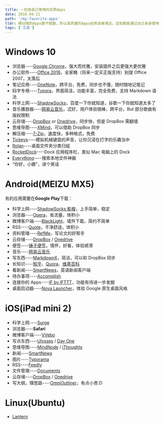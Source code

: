 ```yaml
---
title: 一些我自己常用的优质Apps
date: 2016-04-21
path: '/my-favorite-apps'
tldr: 移动端的Apps数不胜数，所以高质量的Apps经常会被淹没。这些都是通过自己亲身使用，感觉很顺手且颜值也高的应用，推荐给大家喽。
tags: ['工具']
---
```


# Windows 10

- 浏览器----[Google Chrome](https://www.google.com/chrome/browser/desktop/index.html)，强大而优雅，安装插件之后更强大更优雅
- 办公软件----[Office 2016](https://www.office.com/)，全家桶（将来一定买正版支持）别提 Office 2007，太落后
- 笔记应用----[OneNote](https://www.onenote.com/)，跨平台，免费，同步也不慢，随时随地记笔记
- 码字专用----[Typora](https://www.typora.io/)，界面简洁，功能丰富，完全免费，支持 Markdown 语法
- 科学上网----[ShadowSocks](https://shadowsocks.com/client.html)，百度一下你就知道，谷歌一下你就知道太多了
- 音乐播放器----[网易云音乐](http://music.163.com/)，忒好，用户体验很棒，跨平台，But 部分歌曲有版权限制
- 云存储----[DropBox](https://www.dropbox.com/) or [Onedrive](https://onedrive.live.com/)，同步快，但是 DropBox 需翻墙
- 思维导图----[XMind](http://www.xmind.net/download/)，可以借助 DropBox 同步
- 解压缩----[7-Zip](http://www.7-zip.org/)，速度快，多种格式，免费
- [Tickeys](http://www.yingdev.com/projects/tickeys)----模拟机械键盘的声音，让你沉浸在打字的乐趣当中
- [Rolan](http://www.irolan.com/)----桌面文件夹分类归组
- [RocketDock](http://rocketdock.com/)----Dock 应用程序栏，类似 Mac 电脑上的 Dock
- [Everything](https://www.voidtools.com/)----搜索本地文件神器
- "你好，小娜"，讲个笑话

# Android(MEIZU MX5)

有的应用需要在**Google Play**下载： <!-- more -->

- 科学上网----[ShadowSocks 影梭](https://play.google.com/store/apps/details?id=com.github.shadowsocks)，上手简单，稳定
- 浏览器----[Opera](http://www.opera.com/zh-cn/mobile/operabrowser)，省流量，体积小
- 微博客户端----[BlackLight](https://play.google.com/store/apps/details?id=us.shandian.blacklight)，墙外下载，简约不简单
- RSS----[Quote](https://play.google.com/store/apps/details?id=it.mvilla.android.quote)，干净舒适，体积小
- 资料管理----[RefMe](https://play.google.com/store/apps/details?id=co.refme)，写论文的好帮手
- 云存储----[DropBox](https://play.google.com/store/apps/details?id=com.dropbox.android&hl=zh-cn) / [Onedrive](https://play.google.com/store/apps/details?id=com.microsoft.skydrive&hl=zh-cn)
- 便签----[锤子便签](http://www.smartisan.com/apps/notes)，情怀，好看，体验顺滑
- 音乐----[网易云音乐](http://music.163.com/#/download)
- 写东西----[MarkdownX](https://play.google.com/store/apps/details?id=com.ryeeeeee.markdownx)，简洁，可以和 DropBox 同步
- 长知识----[知乎](http://www.zhihu.com/app/)、[Quora](https://play.google.com/store/apps/details?id=com.quora.android)、[维基百科](https://play.google.com/store/apps/details?id=org.wikipedia)
- 看新闻----[SmartNews](https://play.google.com/store/apps/details?id=jp.gocro.smartnews.android)，英语新闻客户端
- 待办事项----[Accomplish](https://play.google.com/store/apps/details?id=com.accomplish)
- 连接你的 Apps----[IF by IFTTT](https://play.google.com/store/apps/details?id=com.ifttt.ifttt)，功能有待进一步发掘
- 桌面启动器----[Nova Launcher](https://play.google.com/store/apps/details?id=com.teslacoilsw.launcher&hl=zh-CN)，体验 Google 原生桌面风格

# iOS(iPad mini 2)

- 科学上网----[Surge](https://itunes.apple.com/us/app/surge-web-developer-tool-proxy/id1040100637?mt=8)
- 浏览器----**Safari**
- 微博客户端----[VVebo](https://itunes.apple.com/us/app/vvebo-wei-bo-ke-hu-duan/id670910957?mt=8)
- 写点东西----[Ulysses](https://itunes.apple.com/cn/app/ulysses/id950335311?mt=8&ign-mpt=uo%3D4) / [Day One](https://itunes.apple.com/cn/app/day-one-2-ri-ji-+-bi-ji/id1044867788?mt=8&ign-mpt=uo%3D4)
- 思维导图----[MindNode](https://itunes.apple.com/us/app/mindnode-delightful-mind-mapping/id312220102?mt=8) / [iThoughts](https://itunes.apple.com/us/app/ithoughts-mindmap/id866786833?mt=8)
- 新闻----[SmartNews](https://itunes.apple.com/us/app/id579581125)
- 图片----[Typorama](https://itunes.apple.com/us/app/typorama-typography-generator/id978659937?mt=8)
- RSS----[Feedly](https://itunes.apple.com/us/app/feedly/id396069556)
- 文件管理----[Documents](https://itunes.apple.com/us/app/documents-5-fast-pdf-reader/id364901807?mt=8)
- 云存储----[DropBox](https://itunes.apple.com/cn/app/dropbox/id327630330?mt=8) / [Onedrive](https://itunes.apple.com/cn/app/skydrive/id477537958?ls=1&mt=8)
- 写大纲，理思路----[OmniOutliner](https://itunes.apple.com/cn/app/omnioutliner-pro/id404647179?mt=12)，有点小贵:D

# Linux(Ubuntu)

- [Lantern](https://github.com/getlantern/lantern)
